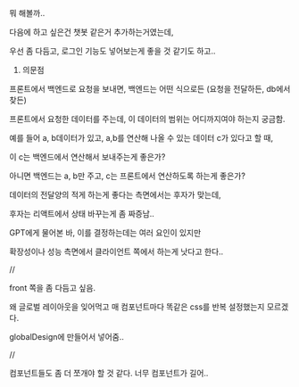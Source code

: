 뭐 해볼까..

다음에 하고 싶은건 챗봇 같은거 추가하는거였는데,

우선 좀 다듬고, 로그인 기능도 넣어보는게 좋을 것 같기도 하고..

1. 의문점

프론트에서 백엔드로 요청을 보내면, 백엔드는 어떤 식으로든 (요청을 전달하든, db에서 찾든)

프론트에서 요청한 데이터를 주는데, 이 데이터의 범위는 어디까지여야 하는지 궁금함.

예를 들어 a, b데이터가 있고, a,b를 연산해 나올 수 있는 데이터 c가 있다고 할 때,

이 c는 백엔드에서 연산해서 보내주는게 좋은가?

아니면 백엔드는 a, b만 주고, c는 프론트에서 연산하도록 하는게 좋은가?

데이터의 전달양의 적게 하는게 좋다는 측면에서는 후자가 맞는데,

후자는 리액트에서 상태 바꾸는게 좀 짜증남..

GPT에게 물어본 바, 이를 결정하는데는 여러 요인이 있지만

확장성이나 성능 측면에서 클라이언트 쪽에서 하는게 낫다고 한다..

//

front 쪽을 좀 다듬고 싶음.

왜 글로벌 레이아웃을 잊어먹고 매 컴포넌트마다 똑같은 css를 반복 설정했는지 모르겠다.

globalDesign에 만들어서 넣어줌..

//

컴포넌트들도 좀 더 쪼개야 할 것 같다. 너무 컴포넌트가 길어..
